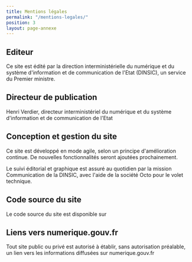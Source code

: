 ```yaml
---
title: Mentions légales
permalink: "/mentions-legales/"
position: 3
layout: page-annexe
---
```


## Editeur ##
Ce site est édité par la direction interministérielle du numérique et du système d'information et de communication de l'Etat (DINSIC), un service du Premier ministre.

## Directeur de publication ##
Henri Verdier, directeur interministériel du numérique et du système d'information et de communication de l'Etat

## Conception et gestion du site ##
Ce site est développé en mode agile, selon un principe d'amélioration continue. De nouvelles fonctionnalités seront ajoutées prochainement.

Le suivi éditorial et graphique est assuré au quotidien par la mission Communication de la DINSIC, avec l'aide de la société Octo pour le volet technique.



## Code source du site ##
Le code source du site est disponible sur 


## Liens vers numerique.gouv.fr ##
Tout site public ou privé est autorisé à établir, sans autorisation préalable, un lien vers les informations diffusées sur numerique.gouv.fr


